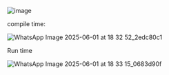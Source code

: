 
![image](https://github.com/user-attachments/assets/516f9f88-82ae-4ce0-9643-a529f045930b)

compile time:

![WhatsApp Image 2025-06-01 at 18 32 52_2edc80c1](https://github.com/user-attachments/assets/21c4aa26-57ef-4a6d-a33e-6d6472a5c189)

Run time

![WhatsApp Image 2025-06-01 at 18 33 15_0683d90f](https://github.com/user-attachments/assets/cb0cd40a-7421-4fe6-a893-810fcb503b15)

